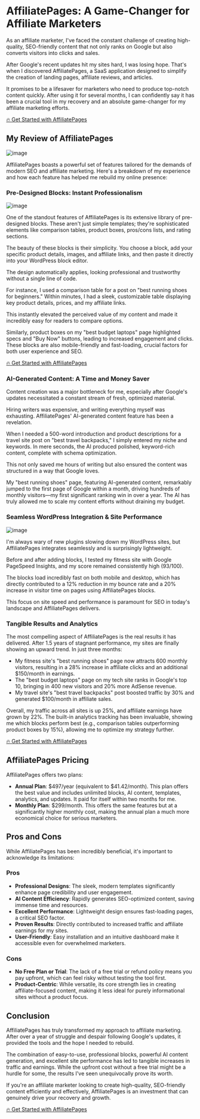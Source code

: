 # AffiliatePages: A Game-Changer for Affiliate Marketers

As an affiliate marketer, I've faced the constant challenge of creating high-quality, SEO-friendly content that not only ranks on Google but also converts visitors into clicks and sales. 

After Google's recent updates hit my sites hard, I was losing hope. That's when I discovered AffiliatePages, a SaaS application designed to simplify the creation of landing pages, affiliate reviews, and articles. 

It promises to be a lifesaver for marketers who need to produce top-notch content quickly. After using it for several months, I can confidently say it has been a crucial tool in my recovery and an absolute game-changer for my affiliate marketing efforts.

[🔥 Get Started with AffiliatePages](https://affiliatepages.com/)

## My Review of AffiliatePages

![image](https://github.com/user-attachments/assets/4bc50c84-4a8f-417e-a772-c3457bf8c53b)

AffiliatePages boasts a powerful set of features tailored for the demands of modern SEO and affiliate marketing. Here's a breakdown of my experience and how each feature has helped me rebuild my online presence:

### Pre-Designed Blocks: Instant Professionalism

![image](https://github.com/user-attachments/assets/6d6e227a-845c-467e-a862-572f34131b0d)


One of the standout features of AffiliatePages is its extensive library of pre-designed blocks. These aren't just simple templates; they're sophisticated elements like comparison tables, product boxes, pros/cons lists, and rating sections. 

The beauty of these blocks is their simplicity. You choose a block, add your specific product details, images, and affiliate links, and then paste it directly into your WordPress block editor. 

The design automatically applies, looking professional and trustworthy without a single line of code.

For instance, I used a comparison table for a post on "best running shoes for beginners." Within minutes, I had a sleek, customizable table displaying key product details, prices, and my affiliate links. 

This instantly elevated the perceived value of my content and made it incredibly easy for readers to compare options. 

Similarly, product boxes on my "best budget laptops" page highlighted specs and "Buy Now" buttons, leading to increased engagement and clicks. These blocks are also mobile-friendly and fast-loading, crucial factors for both user experience and SEO.

[🔥 Get Started with AffiliatePages](https://affiliatepages.com/)


### AI-Generated Content: A Time and Money Saver

Content creation was a major bottleneck for me, especially after Google's updates necessitated a constant stream of fresh, optimized material. 

Hiring writers was expensive, and writing everything myself was exhausting. AffiliatePages' AI-generated content feature has been a revelation.

When I needed a 500-word introduction and product descriptions for a travel site post on "best travel backpacks," I simply entered my niche and keywords. In mere seconds, the AI produced polished, keyword-rich content, complete with schema optimization. 

This not only saved me hours of writing but also ensured the content was structured in a way that Google loves. 

My "best running shoes" page, featuring AI-generated content, remarkably jumped to the first page of Google within a month, driving hundreds of monthly visitors—my first significant ranking win in over a year. The AI has truly allowed me to scale my content efforts without draining my budget.

### Seamless WordPress Integration & Site Performance

![image](https://github.com/user-attachments/assets/d4e2735c-5d14-42b4-9c2b-cc5c15392116)


I'm always wary of new plugins slowing down my WordPress sites, but AffiliatePages integrates seamlessly and is surprisingly lightweight. 

Before and after adding blocks, I tested my fitness site with Google PageSpeed Insights, and my score remained consistently high (93/100). 

The blocks load incredibly fast on both mobile and desktop, which has directly contributed to a 12% reduction in my bounce rate and a 20% increase in visitor time on pages using AffiliatePages blocks. 

This focus on site speed and performance is paramount for SEO in today's landscape and AffiliatePages delivers.

### Tangible Results and Analytics

The most compelling aspect of AffiliatePages is the real results it has delivered. After 1.5 years of stagnant performance, my sites are finally showing an upward trend. In just three months:  
- My fitness site's "best running shoes" page now attracts 600 monthly visitors, resulting in a 28% increase in affiliate clicks and an additional $150/month in earnings.  
- The "best budget laptops" page on my tech site ranks in Google's top 10, bringing in 400 new visitors and 20% more AdSense revenue.  
- My travel site's "best travel backpacks" post boosted traffic by 30% and generated $100/month in affiliate sales.  

Overall, my traffic across all sites is up 25%, and affiliate earnings have grown by 22%. The built-in analytics tracking has been invaluable, showing me which blocks perform best (e.g., comparison tables outperforming product boxes by 15%), allowing me to optimize my strategy further.

[🔥 Get Started with AffiliatePages](https://affiliatepages.com/)

## AffiliatePages Pricing

AffiliatePages offers two plans:  
- **Annual Plan**: $497/year (equivalent to $41.42/month). This plan offers the best value and includes unlimited blocks, AI content, templates, analytics, and updates. It paid for itself within two months for me.  
- **Monthly Plan**: $299/month. This offers the same features but at a significantly higher monthly cost, making the annual plan a much more economical choice for serious marketers.  

## Pros and Cons

While AffiliatePages has been incredibly beneficial, it's important to acknowledge its limitations:

### Pros
- **Professional Designs**: The sleek, modern templates significantly enhance page credibility and user engagement.  
- **AI Content Efficiency**: Rapidly generates SEO-optimized content, saving immense time and resources.  
- **Excellent Performance**: Lightweight design ensures fast-loading pages, a critical SEO factor.  
- **Proven Results**: Directly contributed to increased traffic and affiliate earnings for my sites.  
- **User-Friendly**: Easy installation and an intuitive dashboard make it accessible even for overwhelmed marketers.  

### Cons
- **No Free Plan or Trial**: The lack of a free trial or refund policy means you pay upfront, which can feel risky without testing the tool first.  
- **Product-Centric**: While versatile, its core strength lies in creating affiliate-focused content, making it less ideal for purely informational sites without a product focus.  

## Conclusion

AffiliatePages has truly transformed my approach to affiliate marketing. After over a year of struggle and despair following Google's updates, it provided the tools and the hope I needed to rebuild. 

The combination of easy-to-use, professional blocks, powerful AI content generation, and excellent site performance has led to tangible increases in traffic and earnings. While the upfront cost without a free trial might be a hurdle for some, the results I've seen unequivocally prove its worth. 

If you're an affiliate marketer looking to create high-quality, SEO-friendly content efficiently and effectively, AffiliatePages is an investment that can genuinely drive your recovery and growth.

[🔥 Get Started with AffiliatePages](https://affiliatepages.com/)
